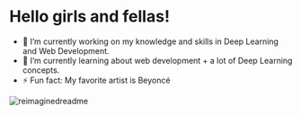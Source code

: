 # Hello girls and fellas!

- 🔭 I’m currently working on my knowledge and skills in Deep Learning and Web Development.
- 🌱 I’m currently learning about web development + a lot of Deep Learning concepts.
- ⚡ Fun fact: My favorite artist is Beyoncé

<img src="https://myreadme.vercel.app/api/embed/quangminh031126?panels=userstatistics,toprepositories,toplanguages,commitgraph" alt="reimaginedreadme" />
